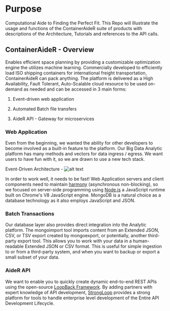 # Purpose 
Computational Aide to Finding the Perfect Fit.
This Repo will Illustrate the usage and functions of the ContainerAideR suite of products with descriptions of the Architecture, Tutorials and references to the API calls.

## ContainerAideR - Overview  
Enables efficient space planning by providing a customizable optimization engine the utilizes machine learning.  Commercially developed to efficiently load ISO shipping containers for international freight transportation, ContainerAideR can pack anything.  The platform is delivered as a High Availability, Fault Tolerant, Auto-Scalable cloud resource to be used on-demand as needed and can be accessed in 3 main forms:

1. Event-driven web application

2. Automated Batch file transfers

3. AideR API - Gateway for microservices

### Web Application
Even from the beginning, we wanted the ability for other developers to become involved as a built-in feature to the platform. Our Big Data Analytic platform has many methods and vectors for data ingress / egress.  We want users to have fun with it, so we are drawn to use a new tech stack.  

Event-Driven Architecture - 
![alt text][event]

In order to work well, it needs to be fast!  Web Application servers and client components need to maintain [harmony](https://strongloop.com/strongblog/node-js-is-faster-than-java/) (asynchronous non-blocking), so we focused on server-side programming using [Node.js](https://nodejs.org/en/) a JavaScript runtime built on Chrome's V8 JavaScript engine. MongoDB is a natural choice as a database technology as it also employs JavaScript and JSON.  

### Batch Transactions
Our database layer also provides direct integration into the Analytic platform. The mongoimport tool imports content from an Extended JSON, CSV, or TSV export created by mongoexport, or potentially, another third-party export tool.  This allows you to work with your data in a human-readable Extended JSON or CSV format. This is useful for simple ingestion to or from a third-party system, and when you want to backup or export a small subset of your data.

### AideR API
We want to enable you to quickly create dynamic end-to-end REST APIs using the open-source [LoopBack Framework](http://loopback.io). By adding partners with expert knowledge of API development, [StrongLoop](https://strongloop.com/node-js/api-platform/) provides a strong platform for tools to handle enterprise level development of the Entire API Development Lifecycle.



[event]: https://github.com/ContainerAideR/Overview/blob/master/img/event_loop.jpg?raw=true "event"

